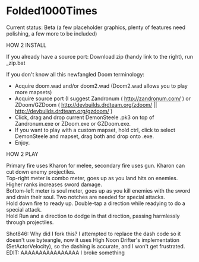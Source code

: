 Folded1000Times
===============

Current status: Beta (a few placeholder graphics, plenty of features need polishing, a few more to be included)

HOW 2 INSTALL

If you already have a source port: Download zip (handy link to the right), run _zip.bat

If you don't know all this newfangled Doom terminology:
- Acquire doom.wad and/or doom2.wad (Doom2.wad allows you to play more mapsets)
- Acquire source port (I suggest Zandronum ( http://zandronum.com/ ) or ZDoom/GZDoom ( http://devbuilds.drdteam.org/zdoom/ || http://devbuilds.drdteam.org/gzdoom/ )
- Click, drag and drop current DemonSteele .pk3 on top of Zandronum.exe or ZDoom.exe or GZDoom.exe.
- If you want to play with a custom mapset, hold ctrl, click to select DemonSteele and mapset, drag both and drop onto .exe.
- Enjoy.

HOW 2 PLAY

Primary fire uses Kharon for melee, secondary fire uses gun. Kharon can cut down enemy projectiles.<br>
Top-right meter is combo meter, goes up as you land hits on enemies. Higher ranks increases sword damage.<br>
Bottom-left meter is soul meter, goes up as you kill enemies with the sword and drain their soul. Two notches are needed for special attacks.<br>
Hold down fire to ready up. Double-tap a direction while readying to do a special attack.<br>
Hold Run and a direction to dodge in that direction, passing harmlessly through projectiles.<br>


Shot846:
Why did I fork this? I attempted to replace the dash code so it doesn't use byteangle, now it uses High Noon Drifter's implementation (SetActorVelocity), so the dashing is accurate, and I won't get frustrated.
EDIT: AAAAAAAAAAAAAAAA I broke something
